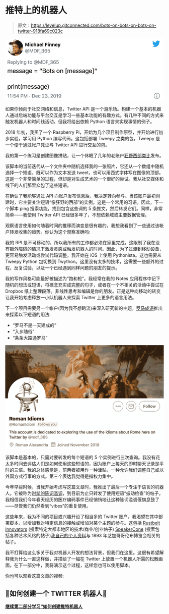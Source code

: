 # 推特上的机器人

> 原文：<https://levelup.gitconnected.com/bots-on-bots-on-bots-on-twitter-918fa69c023c>

![](img/040d175f0aa61af0733bf53492f8dd1b.png)

如果你倾向于社交网络和信息，Twitter API 是一个游乐场。构建一个基本的机器人通过后端功能与平台交互是学习一些基本功能的有趣方式。有几种不同的方式来触发机器人和时间线活动，但我将给出依赖 Python 语言来实现事情的例子。

2018 年初，我买了一个 Raspberry Pi，开始为几个项目制作原型，并开始进行初步实验，学习用 Python 编写代码。这包括部署 Tweepy 之类的包，Tweepy 是一个便于通过帐户凭证与 Twitter API 进行交互的包。

我的第一个练习是创建图像拼贴，让一个休眠了几年的老账户[狂野西部类比](http://twitter.com/WildWestAnalogy)发布。

该脚本的当前迭代从一个文件夹中随机选择我的一张照片，它还从一个数组中随机选择一个短语，既可以作为文本发送 tweet，也可以用西式字体写在图像的顶部。这是一个非常简单的过程，但却是对生成艺术的一个很好的尝试。我从社交媒体和线下的人们那里众包了这些短语。

在确认了我能够通过 API 向账户发布信息后，我决定转向参与。当该账户最初创建时，它主要关注短语“像狂野的西部”的实例，这是一个常用的习语。因此，下一个脚本 ping 搜索功能，找到包含这些词的 5 条推文，然后转发它们。同样，非常简单——我使用 Twitter API 已经很多年了，不想依赖域或主要数据管理。

观察语言使用如何随着时间的推移而演变是很有趣的，我想我看到了一些通过该帐户转发收集的趋势。你认为这个观察准确吗:

我的 RPI 是不可移动的，所以我所有的工作都必须在家里完成，这限制了我在没有额外障碍的情况下激发灵感或触发机器人的时间。因此，为了过渡到移动设备，更容易触发活动或尝试代码调整，我开始在 iOS 上使用 Pythonista。这也需要从 Tweepy Python 包切换到 Twython。这里没有太多的技术，这需要一些额外的过程，反复试验，以及一个已经遇到同样问题的朋友的提示。

我的写作风格可能最好被描述为“跑和枪”。我经常在我的 Notes 应用程序中记下随机的想法或短语，将概念充实成完整的句子，或者在一个不相关的活动中尝试在 Dropbox 纸上整理段落。非线性思考和编辑是你的朋友。正是这种向移动的转变让我开始考虑释放一小队机器人来探索 Twitter 上更多的语言用法。

下一个项目需要另一个帐户(因为我不想跨流)来深入研究新的主题。[罗马成语](http://twitter.com/RomanIdiom)推出来探索以下短语的用法:

*   “罗马不是一天建成的”
*   “入乡随俗”
*   “条条大路通罗马”

![](img/17c1e75d1b03ed3712c1461067026c19.png)

该脚本是基本的，只需对要转发的每个短语的 5 个实例进行三次查询。我没有花太多时间去评估人们是如何使用这些短语的，因为账户上每天的即时聊天记录是平时的三倍。我的总体感觉是，前两者被用作一种津贴，一种允许我们调整自己或以外国方式行事的方式。第三个表达我觉得是指权力集中。

今年早些时候，当我开始考虑写这篇文章时，我推出了最后一个专注于语言的机器人。它被称为[时髦的陈词滥调](http://twitter.com/TrendyCliche)，到目前为止只转发了使用短语“振动检查”的帖子。我相信我们今年春天经历的医疗编码事件已经悄悄地让这种陈词滥调偃旗息鼓了——尽管我们仍然看到“vibes”的重复使用。

这些年来，我为不同的项目或兴趣开设了相当多的 Twitter 账户，我渴望在其中部署脚本，以增加我对特定信息的接触或增加对某个主题的参与。这包括 [Rustbelt Innovators](http://twitter.com/RustInnovation) (搜索特定大都市地区的技术/商业/创业帖子) [SpeakerCone](http://twitter.com/TheSpeakerCone) (搜索包括各种艺术风格的帖子)[我自己的个人资料](http://twitter.com/MDF_365)与 1893 年芝加哥哥伦布博览会相关的帖子。

我不打算给这么多关于我对机器人开发的想法背景，但我们在这里。这很有希望解释我为什么一直这样做，并描绘了一幅在 Twitter 上放置一个机器人所需的松散画面。在下一部分中，我将演示这个过程，这样您也可以使用脚本。

你也可以观看这篇文章的视频:

## 🔽如何创建一个 TWITTER 机器人🔽

[**继续第二部分学习“如何创建推特机器人**](https://medium.com/@mdf_365/how-to-create-a-twitter-bot-b94d8abaabc8)
